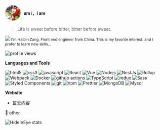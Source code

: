 <h4 style="display:flex;align-items:center">
  <img style="border-radius:50%;margin-right:10px" src="/assets/juvenile.jpeg" alt="Hi" width="" height="50" />
  <span>am i，i am</span>
</h4>

> Life is sweet before bitter, bitter before sweet.

<p style="font-size:12px">
  <img src="https://raw.githubusercontent.com/iampavangandhi/iampavangandhi/master/gifs/Hi.gif" width="40">  I'm Haibin Zang, Front end engineer from China. This is my favorite interest. and I prefer to learn new skills...
</p>

![profile views](https://komarev.com/ghpvc/?username=hideInEye&style=plastic)

**Languages and Tools**

<p>
<img alt="html5" src="https://img.shields.io/badge/-HTML5-E34F26?style=flat-square&logo=html5&logoColor=white" />
<img alt="css3" src="https://img.shields.io/badge/-CSS3-E34F26?style=flat-square&logo=css3&logoColor=white" />
<img alt="javascript" src="https://img.shields.io/badge/-JavaScript-E34F26?style=flat-square&logo=javascript&logoColor=white" />
<img alt="React" src="https://img.shields.io/badge/-React-45b8d8?style=flat-square&logo=react&logoColor=white" />
<img alt="Vue" src="https://img.shields.io/badge/-Vue.js-45b8d8?style=flat-square&logo=Vue&logoColor=white" />
<img alt="Nodejs" src="https://img.shields.io/badge/-Nodejs-43853d?style=flat-square&logo=Node.js&logoColor=white" />
<img alt="NestJs" src="https://img.shields.io/badge/-NestJs-ea2845?style=flat-square&logo=nestjs&logoColor=white" />
<img alt="Rollup" src="https://img.shields.io/badge/-Rollup-EC4A3F?style=flat-square&logo=rollup.js&logoColor=white" />
<img alt="Webpack" src="https://img.shields.io/badge/-Webpack-8DD6F9?style=flat-square&logo=webpack&logoColor=white" /> 
<img alt="Docker" src="https://img.shields.io/badge/-Docker-46a2f1?style=flat-square&logo=docker&logoColor=white" />
<img alt="github actions" src="https://img.shields.io/badge/-Github_Actions-2088FF?style=flat-square&logo=github-actions&logoColor=white" />
<!-- <img alt="Google Cloud Platform" src="https://img.shields.io/badge/-Google_Cloud_Platform-1a73e8?style=flat-square&logo=google-cloud&logoColor=white" /> -->
<img alt="TypeScript" src="https://img.shields.io/badge/-TypeScript-007ACC?style=flat-square&logo=typescript&logoColor=white" />
<!-- <img alt="Insomnia" src="https://img.shields.io/badge/-Insomnia-5849BE?style=flat-square&logo=insomnia&logoColor=white" /> -->
<!-- <img alt="Apollo" src="https://img.shields.io/badge/-Apollo%20GraphQL-311C87?style=flat-square&logo=apollo-graphql&logoColor=white" /> -->
<!-- <img alt="Heroku" src="https://img.shields.io/badge/-Heroku-430098?style=flat-square&logo=heroku&logoColor=white" /> -->
<img alt="redux" src="https://img.shields.io/badge/-Redux-764ABC?style=flat-square&logo=redux&logoColor=white" />
<!-- <img alt="ReactiveX" src="https://img.shields.io/badge/-RxJs-B7178C?style=flat-square&logo=reactivex&logoColor=white" /> -->
<!-- <img alt="GraphQL" src="https://img.shields.io/badge/-GraphQL-E10098?style=flat-square&logo=graphql&logoColor=white" /> -->
<img alt="Sass" src="https://img.shields.io/badge/-Sass-CC6699?style=flat-square&logo=sass&logoColor=white" />
<img alt="Styled Components" src="https://img.shields.io/badge/-Styled_Components-db7092?style=flat-square&logo=styled-components&logoColor=white" />
<img alt="git" src="https://img.shields.io/badge/-Git-F05032?style=flat-square&logo=git&logoColor=white" />
<!-- <img alt="angular" src="https://img.shields.io/badge/-Angular-DD0031?style=flat-square&logo=angular&logoColor=white" /> -->
<img alt="npm" src="https://img.shields.io/badge/-NPM-CB3837?style=flat-square&logo=npm&logoColor=white" />
<!-- <img alt="Brave browser" src="https://img.shields.io/badge/-Brave_Browser-FB542B?style=flat-square&logo=brave&logoColor=white" /> -->
<!-- <img alt="d3js" src="https://img.shields.io/badge/-D3.js-F9A03C?style=flat-square&logo=d3.js&logoColor=white" /> -->
<img alt="Prettier" src="https://img.shields.io/badge/-Prettier-F7B93E?style=flat-square&logo=prettier&logoColor=white" />
<img alt="MongoDB" src="https://img.shields.io/badge/-MongoDB-13aa52?style=flat-square&logo=mongodb&logoColor=white" />
<img alt="Mysql" src="https://img.shields.io/badge/-Mysql-764ABC?style=flat-square&logo=Mysql&logoColor=white" />
</p>

**Website**


- [暂无内容]()

<p>🌸 other</p>
<img alt="HideInEye stats" width="360" src="https://github-readme-stats.vercel.app/api?username=HideInEye&show_icons=true&bg_color=320,323031,84a59d&icon_color=b0c4b1&title_color=eec170&text_color=a2a392&include_all_commits=true"><br>
